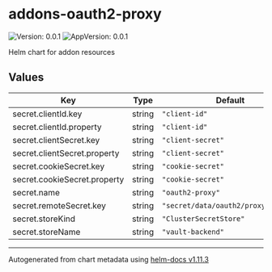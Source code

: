# addons-oauth2-proxy

![Version: 0.0.1](https://img.shields.io/badge/Version-0.0.1-informational?style=flat-square) ![AppVersion: 0.0.1](https://img.shields.io/badge/AppVersion-0.0.1-informational?style=flat-square)

Helm chart for addon resources

## Values

| Key | Type | Default | Description |
|-----|------|---------|-------------|
| secret.clientId.key | string | `"client-id"` |  |
| secret.clientId.property | string | `"client-id"` |  |
| secret.clientSecret.key | string | `"client-secret"` |  |
| secret.clientSecret.property | string | `"client-secret"` |  |
| secret.cookieSecret.key | string | `"cookie-secret"` |  |
| secret.cookieSecret.property | string | `"cookie-secret"` |  |
| secret.name | string | `"oauth2-proxy"` |  |
| secret.remoteSecret.key | string | `"secret/data/oauth2/proxy/secret"` |  |
| secret.storeKind | string | `"ClusterSecretStore"` |  |
| secret.storeName | string | `"vault-backend"` |  |

----------------------------------------------
Autogenerated from chart metadata using [helm-docs v1.11.3](https://github.com/norwoodj/helm-docs/releases/v1.11.3)
